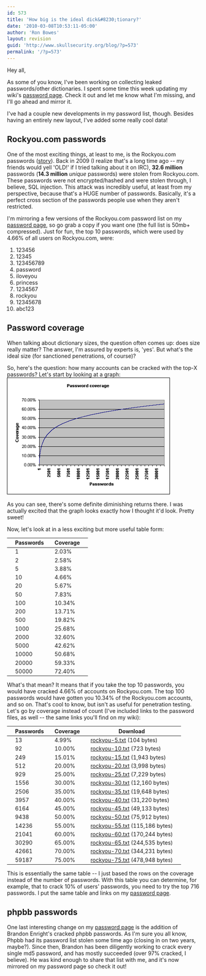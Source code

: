 ```yaml
---
id: 573
title: 'How big is the ideal dick&#8230;tionary?'
date: '2010-03-08T10:53:11-05:00'
author: 'Ron Bowes'
layout: revision
guid: 'http://www.skullsecurity.org/blog/?p=573'
permalink: '/?p=573'
---
```


Hey all,

As some of you know, I've been working on collecting leaked passwords/other dictionaries. I spent some time this week updating my wiki's [password page](http://www.skullsecurity.org/wiki/index.php/Passwords). Check it out and let me know what I'm missing, and I'll go ahead and mirror it.

I've had a couple new developments in my password list, though. Besides having an entirely new layout, I've added some really cool data!

## Rockyou.com passwords

One of the most exciting things, at least to me, is the Rockyou.com passwords ([story](http://techcrunch.com/2009/12/14/rockyou-hacked/)). Back in 2009 (I realize that's a long time ago -- my friends would yell 'OLD!' if I tried talking about it on IRC), **32.6 million** passwords (**14.3 million** *unique* passwords) were stolen from Rockyou.com. These passwords were not encrypted/hashed and were stolen through, I believe, SQL injection. This attack was incredibly useful, at least from my perspective, because that's a HUGE number of passwords. Basically, it's a perfect cross section of the passwords people use when they aren't restricted.

I'm mirroring a few versions of the Rockyou.com password list on my [password page](http://www.skullsecurity.org/wiki/index.php/Passwords), so go grab a copy if you want one (the full list is 50mb+ compressed). Just for fun, the top 10 passwords, which were used by 4.66% of all users on Rockyou.com, were:

1. 123456
2. 12345
3. 123456789
4. password
5. iloveyou
6. princess
7. 1234567
8. rockyou
9. 12345678
10. abc123

## Password coverage

When talking about dictionary sizes, the question often comes up: does size really matter? The answer, I'm assured by experts is, 'yes'. But what's the ideal size (for sanctioned penetrations, of course)?

So, here's the question: how many accounts can be cracked with the top-X passwords? Let's start by looking at a graph:  
![](/blogdata/password-coverage.png)

As you can see, there's some definite diminishing returns there. I was actually excited that the graph looks exactly how I thought it'd look. Pretty sweet!

Now, let's look at in a less exciting but more useful table form:

|  | **Passwords** |  | **Coverage** |  |
|---|---------------|---|--------------|---|
|  | 1 |  | 2.03% |  |
|  | 2 |  | 2.58% |  |
|  | 5 |  | 3.88% |  |
|  | 10 |  | 4.66% |  |
|  | 20 |  | 5.67% |  |
|  | 50 |  | 7.83% |  |
|  | 100 |  | 10.34% |  |
|  | 200 |  | 13.71% |  |
|  | 500 |  | 19.82% |  |
|  | 1000 |  | 25.68% |  |
|  | 2000 |  | 32.60% |  |
|  | 5000 |  | 42.62% |  |
|  | 10000 |  | 50.68% |  |
|  | 20000 |  | 59.33% |  |
|  | 50000 |  | 72.40% |  |

What's that mean? It means that if you take the top 10 passwords, you would have cracked 4.66% of accounts on Rockyou.com. The top 100 passwords would have gotten you 10.34% of the Rockyou.com accounts, and so on. That's cool to know, but isn't as useful for penetration testing. Let's go by coverage instead of count (I've included links to the password files, as well -- the same links you'll find on my wiki):

|  | **Passwords** |  | **Coverage** |  | **Download** |  |
|---|---------------|---|--------------|---|--------------|---|
|  | 13 |  | 4.99% |  | [rockyou-5.txt](http://downloads.skullsecurity.org/passwords/rockyou-5.txt) (104 bytes) |  |
|  | 92 |  | 10.00% |  | [rockyou-10.txt](http://downloads.skullsecurity.org/passwords/rockyou-10.txt) (723 bytes) |  |
|  | 249 |  | 15.01% |  | [rockyou-15.txt](http://downloads.skullsecurity.org/passwords/rockyou-15.txt) (1,943 bytes) |  |
|  | 512 |  | 20.00% |  | [rockyou-20.txt](http://downloads.skullsecurity.org/passwords/rockyou-20.txt) (3,998 bytes) |  |
|  | 929 |  | 25.00% |  | [rockyou-25.txt](http://downloads.skullsecurity.org/passwords/rockyou-25.txt) (7,229 bytes) |  |
|  | 1556 |  | 30.00% |  | [rockyou-30.txt](http://downloads.skullsecurity.org/passwords/rockyou-30.txt) (12,160 bytes) |  |
|  | 2506 |  | 35.00% |  | [rockyou-35.txt](http://downloads.skullsecurity.org/passwords/rockyou-35.txt) (19,648 bytes) |  |
|  | 3957 |  | 40.00% |  | [rockyou-40.txt](http://downloads.skullsecurity.org/passwords/rockyou-40.txt) (31,220 bytes) |  |
|  | 6164 |  | 45.00% |  | [rockyou-45.txt](http://downloads.skullsecurity.org/passwords/rockyou-45.txt) (49,133 bytes) |  |
|  | 9438 |  | 50.00% |  | [rockyou-50.txt](http://downloads.skullsecurity.org/passwords/rockyou-50.txt) (75,912 bytes) |  |
|  | 14236 |  | 55.00% |  | [rockyou-55.txt](http://downloads.skullsecurity.org/passwords/rockyou-55.txt) (115,186 bytes) |  |
|  | 21041 |  | 60.00% |  | [rockyou-60.txt](http://downloads.skullsecurity.org/passwords/rockyou-60.txt) (170,244 bytes) |  |
|  | 30290 |  | 65.00% |  | [rockyou-65.txt](http://downloads.skullsecurity.org/passwords/rockyou-65.txt) (244,535 bytes) |  |
|  | 42661 |  | 70.00% |  | [rockyou-70.txt](http://downloads.skullsecurity.org/passwords/rockyou-70.txt) (344,231 bytes) |  |
|  | 59187 |  | 75.00% |  | [rockyou-75.txt](http://downloads.skullsecurity.org/passwords/rockyou-75.txt) (478,948 bytes) |  |

This is essentially the same table -- I just based the rows on the coverage instead of the number of passwords. With this table you can determine, for example, that to crack 10% of users' passwords, you need to try the top 716 passwords. I put the same table and links on my [password page](http://www.skullsecurity.org/wiki/index.php/Passwords).

## phpbb passwords

One last interesting change on my [password page](http://www.skullsecurity.org/wiki/index.php/Passwords) is the addition of Brandon Enright's cracked phpbb passwords. As I'm sure you all know, Phpbb had its password list stolen some time ago (closing in on two years, maybe?). Since then, Brandon has been diligently working to crack every single md5 password, and has mostly succeeded (over 97% cracked, I believe). He was kind enough to share that list with me, and it's now mirrored on my password page so check it out!